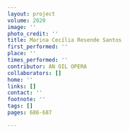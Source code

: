 ```yaml
---
layout: project
volume: 2020
image: ''
photo_credit: ''
title: Marina Cecília Resende Santos
first_performed: ''
place: ''
times_performed: ''
contributor: AN OIL OPERA
collaborators: []
home: ''
links: []
contact: ''
footnote: ''
tags: []
pages: 686-687

---
```





